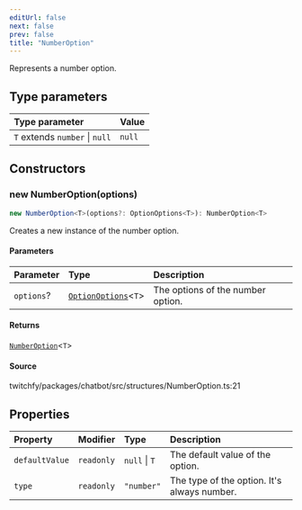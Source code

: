 ```yaml
---
editUrl: false
next: false
prev: false
title: "NumberOption"
---
```


Represents a number option.

## Type parameters

| Type parameter | Value |
| :------ | :------ |
| `T` extends `number` \| `null` | `null` |

## Constructors

### new NumberOption(options)

```ts
new NumberOption<T>(options?: OptionOptions<T>): NumberOption<T>
```

Creates a new instance of the number option.

#### Parameters

| Parameter | Type | Description |
| :------ | :------ | :------ |
| `options`? | [`OptionOptions`](/api/chatbot/interfaces/optionoptions/)\<`T`\> | The options of the number option. |

#### Returns

[`NumberOption`](/api/chatbot/classes/numberoption/)\<`T`\>

#### Source

twitchfy/packages/chatbot/src/structures/NumberOption.ts:21

## Properties

| Property | Modifier | Type | Description |
| :------ | :------ | :------ | :------ |
| `defaultValue` | `readonly` | `null` \| `T` | The default value of the option. |
| `type` | `readonly` | `"number"` | The type of the option. It's always number. |
